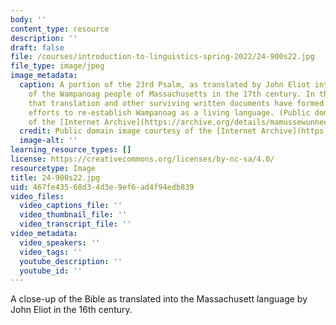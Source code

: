 ```yaml
---
body: ''
content_type: resource
description: ''
draft: false
file: /courses/introduction-to-linguistics-spring-2022/24-900s22.jpg
file_type: image/jpeg
image_metadata:
  caption: A portion of the 23rd Psalm, as translated by John Eliot into the language
    of the Wampanoag people of Massachusetts in the 17th century. In the 21st century,
    that translation and other surviving written documents have formed the basis for
    efforts to re-establish Wampanoag as a living language. (Public domain image courtesy
    of the [Internet Archive](https://archive.org/details/mamussewunneetup00elio/page/n521/mode/2up).)
  credit: Public domain image courtesy of the [Internet Archive](https://archive.org/details/mamussewunneetup00elio/page/n521/mode/2up).
  image-alt: ''
learning_resource_types: []
license: https://creativecommons.org/licenses/by-nc-sa/4.0/
resourcetype: Image
title: 24-900s22.jpg
uid: 467fe435-68d3-4d3e-9ef6-ad4f94edb839
video_files:
  video_captions_file: ''
  video_thumbnail_file: ''
  video_transcript_file: ''
video_metadata:
  video_speakers: ''
  video_tags: ''
  youtube_description: ''
  youtube_id: ''
---
```

A close-up of the Bible as translated into the Massachusett language by John Eliot in the 16th century.
